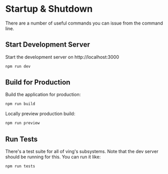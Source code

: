 # Startup & Shutdown

There are a number of useful commands you can issue from the command line.

## Start Development Server

Start the development server on http://localhost:3000

```bash
npm run dev
```

## Build for Production

Build the application for production:

```bash
npm run build
```

Locally preview production build:

```bash
npm run preview
```

## Run Tests

There's a test suite for all of ving's subsystems. Note that the dev server should be running for this. You can run it like:

```bash
npm run tests
```